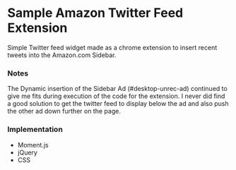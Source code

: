 # Sample Amazon Twitter Feed Extension

Simple Twitter feed widget made as a chrome extension to insert recent tweets into the Amazon.com Sidebar.

### Notes

The Dynamic insertion of the Sidebar Ad (#desktop-unrec-ad) continued to give me fits during execution of the code for the extension.
I never did find a good solution to get the twitter feed to display below the ad and also push the other ad down further on the page.

### Implementation

* Moment.js
* jQuery
* CSS
